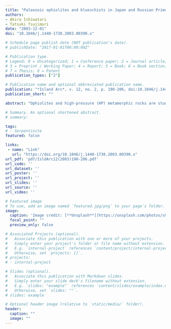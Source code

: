 ```yaml
---
title: "Paleozoic ophiolites and blueschists in Japan and Russian Primorye in the tectonic framework of East Asia: A synthesis"
authors:
- Akira Ishiwatari
- Tatsuki Tsujimori
date: "2003-12-01"
doi: "10.1046/j.1440-1738.2003.00390.x"

# Schedule page publish date (NOT publication's date).
# publishDate: "2017-01-01T00:00:00Z"

# Publication type.
# Legend: 0 = Uncategorized; 1 = Conference paper; 2 = Journal article;
# 3 = Preprint / Working Paper; 4 = Report; 5 = Book; 6 = Book section;
# 7 = Thesis; 8 = Patent
publication_types: ["2"]

# Publication name and optional abbreviated publication name.
publication: "*Island Arc*, v. 12, no. 2, p. 190-206, doi:10.1046/j.1440-1738.2003.00390.x"
publication_short: ""

abstract: "Ophiolites and high‐pressure (HP) metamorphic rocks are studied to test continuation of Paleozoic and early Mesozoic geological units from Japan to Primorye over the Japan Sea. The early Paleozoic ophiolites are present on both sides, and the late Paleozoic ophiolite of south‐western Japan may also have its counterpart in Primorye. The Shaiginskiy HP schist and the associated Avdakimov gneiss in Primorye, both tectonically underlying the early Paleozoic ophiolitic complex, yield a 250‐Ma phengite and hornblende K–Ar age, which is intermediate between those of the Renge (280–330 Ma) and Suo (170–220 Ma) blueschists in south‐western Japan. This age also coincides with that of the coesite‐bearing eclogites in the Sulu–Dabie suture in China and several medium‐pressure metamorphic rocks in East Asia. On the basis of these results and other geological data, the authors propose the ‘Yaeyama promontory’ model for an eastward extension of the Sulu–Dabie suture. The collision suture warps southward into the Yellow Sea and detours around Korea, turns to the north at Ishigaki Island in the Yaeyama Archipelago of Ryukyu, where it changes into a subduction zone and further continues toward south‐western Japan and Primorye. Most ophiolites from this area represent crust–mantle fragments of an island arc–back‐arc basin system, and the repeated formation of ophiolite–blueschist associations may be due to the repetition of the Mariana‐type non‐accreting subduction and Nankai‐type accreting subduction."

# Summary. An optional shortened abstract.
# summary: 

tags: 
# - Serpentinite
featured: false

links:
 - name: "Link"
   url: "https://doi.org/10.1046/j.1440-1738.2003.00390.x"
url_pdf: 'pdf/IsldArc12(2003)190-206.pdf'
url_code: ''
url_dataset: ''
url_poster: ''
url_project: ''
url_slides: ''
url_source: ''
url_video: ''

# Featured image
# To use, add an image named `featured.jpg/png` to your page's folder. 
image: 
  caption: 'Image credit: [**Unsplash**](https://unsplash.com/photos/s9CC2SKySJM)'
  focal_point: ""
  preview_only: false

# Associated Projects (optional).
#   Associate this publication with one or more of your projects.
#   Simply enter your project's folder or file name without extension.
#   E.g. `internal-project` references `content/project/internal-project/index.md`.
#   Otherwise, set `projects: []`.
# projects:
# - internal-project

# Slides (optional).
#   Associate this publication with Markdown slides.
#   Simply enter your slide deck's filename without extension.
#   E.g. `slides: "example"` references `content/slides/example/index.md`.
#   Otherwise, set `slides: ""`.
# slides: example

# Optional header image (relative to `static/media/` folder).
header:
  caption: ""
  image: ""
---
```

